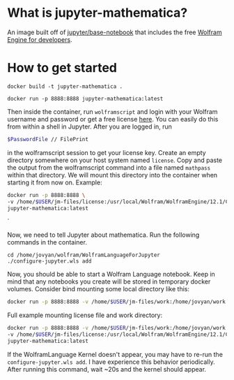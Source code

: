 # What is jupyter-mathematica?
An image built off of [jupyter/base-notebook](https://hub.docker.com/r/jupyter/base-notebook/) that includes the free [Wolfram Engine for developers](https://www.wolfram.com/engine/).

# How to get started
`docker build -t jupyter-mathematica .`

`docker run -p 8888:8888 jupyter-mathematica:latest`

Then inside the container, run `wolframscript` and login with your Wolfram username and password or get a free license [here](https://wolfram.com/developer-license). You can easily do this from within a shell in Jupyter. After you are logged in, run

``` sh
$PasswordFile // FilePrint
```
in the wolframscript session to get your license key. Create an empty directory somewhere on your host system named `license`. Copy and paste the output from the wolframscript command into a file named `mathpass` within that directory. We will mount this directory into the container when starting it from now on. Example:

``` sh
docker run -p 8888:8888 \
-v /home/$USER/jm-files/license:/usr/local/Wolfram/WolframEngine/12.1/Configuration/Licensing \
jupyter-mathematica:latest
```

`

Now, we need to tell Jupyter about mathematica. Run the following commands in the container.

```shell
cd /home/jovyan/wolfram/WolframLanguageForJupyter
./configure-jupyter.wls add
```

Now, you should be able to start a Wolfram Language notebook. Keep in mind that any notebooks you create will be stored in temporary docker volumes. Consider bind mounting some local directory like this:

``` sh
docker run -p 8888:8888 -v /home/$USER/jm-files/work:/home/jovyan/work jupyter-mathematica
```

Full example mounting license file and work directory:

``` sh
docker run -p 8888:8888 -v /home/$USER/jm-files/work:/home/jovyan/work \
-v /home/$USER/jm-files/license:/usr/local/Wolfram/WolframEngine/12.1/Configuration/Licensing \
jupyter-mathematica:latest
```

If the WolframLanguage Kernel doesn't appear, you may have to re-run the `configure-jupyter.wls add`. I have experience this behavior periodically. After running this command, wait ~20s and the kernel should appear.
